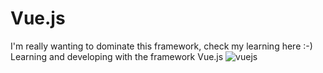 # Vue.js
I'm really wanting to dominate this framework, check my learning here :-)
Learning and developing with the framework Vue.js
![vuejs](https://user-images.githubusercontent.com/79550534/172929356-eb918461-ef83-4f8f-ba07-264ea7f34e7e.png)
